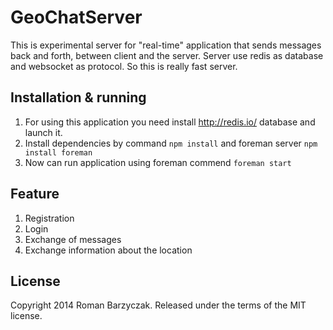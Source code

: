 GeoChatServer
=============

This is experimental server for "real-time" application that sends messages back and forth, between client and the server.
Server use redis as database and websocket as protocol. So this is really fast server.

Installation & running
-------------

1. For using this application you need install http://redis.io/ database and launch it. 
2. Install dependencies by command `npm install` and foreman server `npm install foreman`
3. Now can run application using foreman commend `foreman start`

Feature
-------------

1. Registration
2. Login
3. Exchange of messages 
4. Exchange information about the location

License
-------

Copyright 2014 Roman Barzyczak. Released under the terms of the MIT license.
